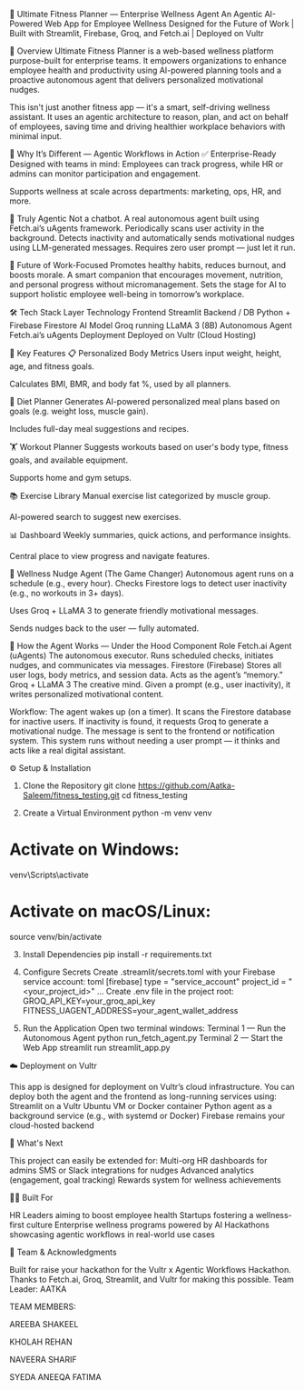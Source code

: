 💪 Ultimate Fitness Planner — Enterprise Wellness Agent
An Agentic AI-Powered Web App for Employee Wellness
Designed for the Future of Work | Built with Streamlit, Firebase, Groq, and Fetch.ai | Deployed on Vultr

🌟 Overview
Ultimate Fitness Planner is a web-based wellness platform purpose-built for enterprise teams. It empowers organizations to enhance employee health and productivity using AI-powered planning tools and a proactive autonomous agent that delivers personalized motivational nudges.

This isn't just another fitness app — it's a smart, self-driving wellness assistant. It uses an agentic architecture to reason, plan, and act on behalf of employees, saving time and driving healthier workplace behaviors with minimal input.

🚀 Why It’s Different — Agentic Workflows in Action
✅ Enterprise-Ready
Designed with teams in mind: Employees can track progress, while HR or admins can monitor participation and engagement.

Supports wellness at scale across departments: marketing, ops, HR, and more.

🤖 Truly Agentic
Not a chatbot. A real autonomous agent built using Fetch.ai’s uAgents framework.
Periodically scans user activity in the background.
Detects inactivity and automatically sends motivational nudges using LLM-generated messages.
Requires zero user prompt — just let it run.

🧠 Future of Work-Focused
Promotes healthy habits, reduces burnout, and boosts morale.
A smart companion that encourages movement, nutrition, and personal progress without micromanagement.
Sets the stage for AI to support holistic employee well-being in tomorrow’s workplace.

🛠️ Tech Stack
Layer	Technology
Frontend	Streamlit
Backend / DB	Python + Firebase Firestore
AI Model	Groq running LLaMA 3 (8B)
Autonomous Agent	Fetch.ai’s uAgents
Deployment	Deployed on Vultr (Cloud Hosting)

🧩 Key Features
📋 Personalized Body Metrics
Users input weight, height, age, and fitness goals.

Calculates BMI, BMR, and body fat %, used by all planners.

🥗 Diet Planner
Generates AI-powered personalized meal plans based on goals (e.g. weight loss, muscle gain).

Includes full-day meal suggestions and recipes.

🏋️ Workout Planner
Suggests workouts based on user's body type, fitness goals, and available equipment.

Supports home and gym setups.

📚 Exercise Library
Manual exercise list categorized by muscle group.

AI-powered search to suggest new exercises.

📊 Dashboard
Weekly summaries, quick actions, and performance insights.

Central place to view progress and navigate features.

🔔 Wellness Nudge Agent (The Game Changer)
Autonomous agent runs on a schedule (e.g., every hour).
Checks Firestore logs to detect user inactivity (e.g., no workouts in 3+ days).

Uses Groq + LLaMA 3 to generate friendly motivational messages.

Sends nudges back to the user — fully automated.

🧠 How the Agent Works — Under the Hood
Component	Role
Fetch.ai Agent (uAgents)	The autonomous executor. Runs scheduled checks, initiates nudges, and communicates via messages.
Firestore (Firebase)	Stores all user logs, body metrics, and session data. Acts as the agent’s “memory.”
Groq + LLaMA 3	The creative mind. Given a prompt (e.g., user inactivity), it writes personalized motivational content.

Workflow:
The agent wakes up (on a timer).
It scans the Firestore database for inactive users.
If inactivity is found, it requests Groq to generate a motivational nudge.
The message is sent to the frontend or notification system.
This system runs without needing a user prompt — it thinks and acts like a real digital assistant.

⚙️ Setup & Installation
1. Clone the Repository
git clone https://github.com/Aatka-Saleem/fitness_testing.git
cd fitness_testing

3. Create a Virtual Environment
python -m venv venv
# Activate on Windows:
venv\Scripts\activate
# Activate on macOS/Linux:
source venv/bin/activate

3. Install Dependencies
pip install -r requirements.txt

4. Configure Secrets
Create .streamlit/secrets.toml with your Firebase service account:
toml
[firebase]
type = "service_account"
project_id = "<your_project_id>"
...
Create .env file in the project root:
GROQ_API_KEY=your_groq_api_key
FITNESS_UAGENT_ADDRESS=your_agent_wallet_address

5. Run the Application
Open two terminal windows:
Terminal 1 — Run the Autonomous Agent
python run_fetch_agent.py
Terminal 2 — Start the Web App
streamlit run streamlit_app.py

☁️ Deployment on Vultr

This app is designed for deployment on Vultr’s cloud infrastructure. You can deploy both the agent and the frontend as long-running services using:
Streamlit on a Vultr Ubuntu VM or Docker container
Python agent as a background service (e.g., with systemd or Docker)
Firebase remains your cloud-hosted backend

🏁 What's Next

This project can easily be extended for:
Multi-org HR dashboards for admins
SMS or Slack integrations for nudges
Advanced analytics (engagement, goal tracking)
Rewards system for wellness achievements

🧑‍💼 Built For

HR Leaders aiming to boost employee health
Startups fostering a wellness-first culture
Enterprise wellness programs powered by AI
Hackathons showcasing agentic workflows in real-world use cases

👥 Team & Acknowledgments

Built for raise your hackathon for the Vultr x Agentic Workflows Hackathon.
Thanks to Fetch.ai, Groq, Streamlit, and Vultr for making this possible.
Team Leader:
AATKA

TEAM MEMBERS:

AREEBA SHAKEEL

KHOLAH REHAN

NAVEERA SHARIF

SYEDA ANEEQA FATIMA


